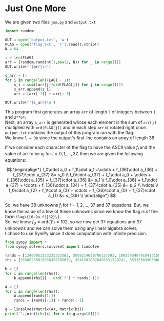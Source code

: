 # Just One More
We are given two files `jom.py` and `output.txt`

```python
import random

OUT = open('output.txt', 'w')
FLAG = open('flag.txt', 'r').read().strip()
N = 64

l = len(FLAG)
arr = [random.randint(1,pow(2, N)) for _ in range(l)]
OUT.write(f'{arr}\n')

s_arr = []
for i in range(len(FLAG) - 1):
    s_i = sum([arr[j]*ord(FLAG[j]) for j in range(l)])
    s_arr.append(s_i)
    arr = [arr[-1]] + arr[:-1]

OUT.write(f'{s_arr}\n')
```

This program first generates an array `arr` of length `l` of integers between `1` and `2**64`.<br>
Next, an array `s_arr` is generated whose each element is the sum of `arr[j]` multiplied with `ord(FLAG[j])` and in each step `arr` is rotated right once.<br>
`output.txt` contains the output of this program ran with the flag.<br>
We know `l = 38` since the output's first line contains an array of length 38.<br>

If we consider each character of the flag to have the ASCII value $f_i$ and the value of arr to be $a_i$ for $i = 0,1,\ldots,37$, then we are given the following equations:



$$
\begin{align*}
f_0\cdot a_0 + f_1\cdot a_1 +\cdots + f_{36}\cdot a_{36} + f_{37}\cdot a_{37} &= s_0 \\
f_0\cdot a_{37} + f_1\cdot a_0 + \cdots + f_{36}\cdot a_{35} + f_{37}\cdot a_{36} &= s_1 \\
f_0\cdot a_{36} + f_1\cdot a_{37} + \cdots + f_{36}\cdot a_{34} + f_{37}\cdot a_{35} &= s_2 \\
\vdots \\
f_0\cdot a_{2} + f_1\cdot a_{3} + \cdots + f_{36}\cdot a_{0} + f_{37}\cdot a_{1} &= s_{36} \\
\end{align*}
$$

So, we have 38 unknowns $f_i$ for $i=1, 2,\ldots,37$ and 37 equations. But, we know the value of a few of these unknowns since we know the flag is of the form `flag\{[0-9a-f]{32}\}`.<br>
So, we know $f_0 = \text{ord}('f') = 102$, so we now get 37 equations and 37 unknowns and we can solve them using any linear algebra solver.<br>
I chose to use SymPy since it does computation with infinite precision.<br>

```python
from sympy import *
from sympy.solvers.solveset import linsolve

rands = [12407953253235233563, 3098214620796127593, 18025934049184131586, ...]
rhs = [35605255015866358705679, 36416918378456831329741, 35315503903088182809184, ...]

b = []
for i in range(len(rhs)):
    b.append(rhs[i] - ord('f') * rands[-i])

A = []
for i in range(len(rhs)):
    A.append(rands[1:])
    rands = [rands[-1]] + rands[:-1]

g = linsolve((Matrix(A), Matrix(b)))
print(''.join([chr(x) for x in g.args[0]]))
``` 
